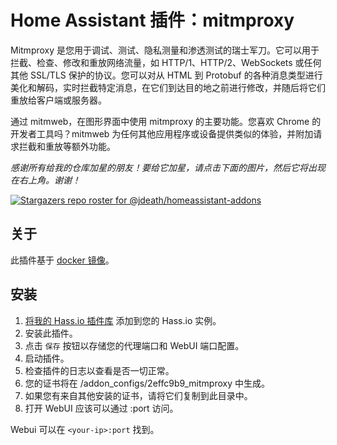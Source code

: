 # Home Assistant 插件：mitmproxy

Mitmproxy 是您用于调试、测试、隐私测量和渗透测试的瑞士军刀。它可以用于拦截、检查、修改和重放网络流量，如 HTTP/1、HTTP/2、WebSockets 或任何其他 SSL/TLS 保护的协议。您可以对从 HTML 到 Protobuf 的各种消息类型进行美化和解码，实时拦截特定消息，在它们到达目的地之前进行修改，并随后将它们重放给客户端或服务器。

通过 mitmweb，在图形界面中使用 mitmproxy 的主要功能。您喜欢 Chrome 的开发者工具吗？mitmweb 为任何其他应用程序或设备提供类似的体验，并附加请求拦截和重放等额外功能。

_感谢所有给我的仓库加星的朋友！要给它加星，请点击下面的图片，然后它将出现在右上角。谢谢！_

[![Stargazers repo roster for @jdeath/homeassistant-addons](https://reporoster.com/stars/jdeath/homeassistant-addons)](https://github.com/jdeath/homeassistant-addons/stargazers)

## 关于

此插件基于 [docker 镜像](https://github.com/mitmproxy/mitmproxy)。

## 安装

1. [将我的 Hass.io 插件库][repository] 添加到您的 Hass.io 实例。
1. 安装此插件。
1. 点击 `保存` 按钮以存储您的代理端口和 WebUI 端口配置。
1. 启动插件。
1. 检查插件的日志以查看是否一切正常。
1. 您的证书将在 /addon_configs/2effc9b9_mitmproxy 中生成。
1. 如果您有来自其他安装的证书，请将它们复制到此目录中。
1. 打开 WebUI 应该可以通过 <your-ip>:port 访问。

Webui 可以在 `<your-ip>:port` 找到。

[repository]: https://github.com/jdeath/homeassistant-addons